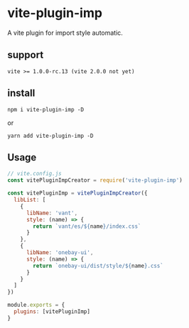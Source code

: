 # vite-plugin-imp

A vite plugin for import style automatic.

## support
```
vite >= 1.0.0-rc.13 (vite 2.0.0 not yet)
```

## install
```
npm i vite-plugin-imp -D
```
or
```
yarn add vite-plugin-imp -D
```

## Usage

``` js
// vite.config.js
const vitePluginImpCreator = require('vite-plugin-imp')

const vitePluginImp = vitePluginImpCreator({
  libList: [
    {
      libName: 'vant',
      style: (name) => {
        return `vant/es/${name}/index.css`
      }
    },
    {
      libName: 'onebay-ui',
      style: (name) => {
        return `onebay-ui/dist/style/${name}.css`
      }
    }
  ]
})

module.exports = {
  plugins: [vitePluginImp]
}

```
